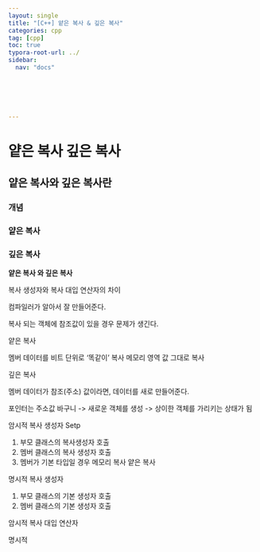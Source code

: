 ```yaml
---
layout: single
title: "[C++] 얕은 복사 & 깊은 복사"
categories: cpp
tag: [cpp]
toc: true
typora-root-url: ../
sidebar:
  nav: "docs"






---
```


# 얕은 복사 깊은 복사

## 얕은 복사와 깊은 복사란

### 개념

### 얕은 복사

### 깊은 복사

**얕은 복사 와 깊은 복사**



복사 생성자와 복사 대입 연산자의 차이



컴파일러가 알아서 잘 만들어준다.



복사 되는 객체에 참조값이 있을 경우 문제가 생긴다.



얕은 복사

멤버 데이터를 비트 단위로 ‘똑같이’ 복사 메모리 영역 값 그대로 복사



깊은 복사

멤버 데이터가 참조(주소) 값이라면, 데이터를 새로 만들어준다.

포인터는 주소값 바구니 -> 새로운 객체를 생성 -> 상이한 객체를 가리키는 상태가 됨



암시적 복사 생성자 Setp

1. 부모 클래스의 복사생성자 호출
2. 멤버 클래스의 복사 생성자 호출
3. 멤버가 기본 타입일 경우 메모리 복사 얕은 복사

명시적 복사 생성자

1. 부모 클래스의 기본 생성자 호출
2. 멤버 클래스의 기본 생성자 호출





암시적 복사 대입 연산자

명시적